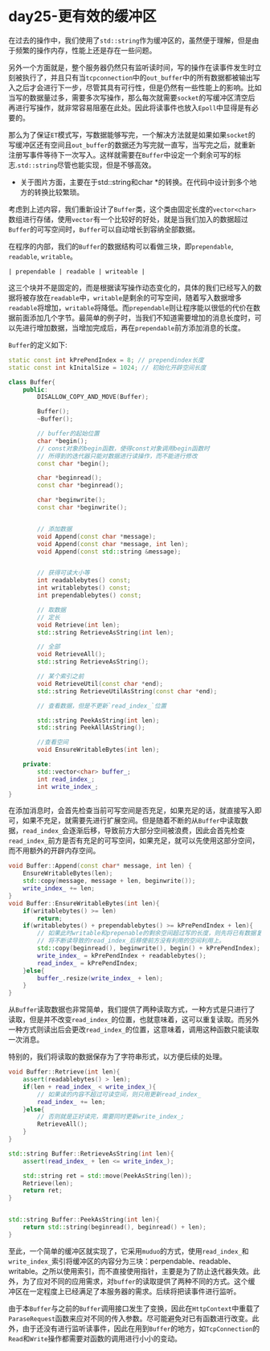 # day25-更有效的缓冲区

在过去的操作中，我们使用了`std::string`作为缓冲区的，虽然便于理解，但是由于频繁的操作内存，性能上还是存在一些问题。

另外一个方面就是，整个服务器仍然只有监听读时间，写的操作在读事件发生时立刻被执行了，并且只有当`tcpconnection`中的`out_buffer`中的所有数据都被输出写入之后才会进行下一步，尽管其具有可行性，但是仍然有一些性能上的影响。比如当写的数据量过多，需要多次写操作，那么每次就需要`socket`的写缓冲区清空后再进行写操作，就非常容易阻塞在此处。因此将读事件也放入`Epoll`中显得是有必要的。

那么为了保证`ET`模式写，写数据能够写完，一个解决方法就是如果如果`socket`的写缓冲区还有空间且`out_buffer`的数据还为写完就一直写，当写完之后，就重新注册写事件等待下一次写入。这样就需要在`Buffer`中设定一个剩余可写的标志.`std::string`尽管也能实现，但是不够高效。

* 关于图片方面，主要在于std::string和char *的转换。在代码中设计到多个地方的转换比较繁琐。

考虑到上述内容，我们重新设计了`Buffer`类，这个类由固定长度的`vector<char>`数组进行存储，使用`vector`有一个比较好的好处，就是当我们加入的数据超过`Buffer`的可写空间时，`Buffer`可以自动增长到容纳全部数据。

在程序的内部，我们的`Buffer`的数据结构可以看做三块，即`prependable`, `readable`, `writable`。

```shell
| prependable | readable | writeable |
```

这三个块并不是固定的，而是根据读写操作动态变化的，具体的我们已经写入的数据将被存放在`readable`中，`writable`是剩余的可写空间，随着写入数据增多`readable`将增加，`writable`将降低。而`prependable`则让程序能以很低的代价在数据前面添加几个字节。最简单的例子时，当我们不知道需要增加的消息长度时，可以先进行增加数据，当增加完成后，再在`prependable`前方添加消息的长度。


`Buffer`的定义如下:
```c++
static const int kPrePendIndex = 8; // prependindex长度
static const int kInitalSize = 1024; // 初始化开辟空间长度

class Buffer{
    public:
        DISALLOW_COPY_AND_MOVE(Buffer);

        Buffer();
        ~Buffer();

        // buffer的起始位置
        char *begin();
        // const对象的begin函数，使得const对象调用begin函数时
        // 所得到的迭代器只能对数据进行读操作，而不能进行修改
        const char *begin();

        char *beginread();
        const char *beginread();

        char *beginwrite();
        const char *beginwrite();


        // 添加数据
        void Append(const char *message);
        void Append(const char *message, int len);
        void Append(const std::string &message);


        // 获得可读大小等
        int readablebytes() const;
        int writablebytes() const;
        int prependablebytes() const;

        // 取数据
        // 定长
        void Retrieve(int len);
        std::string RetrieveAsString(int len);

        // 全部
        void RetrieveAll();
        std::string RetrieveAsString();

        // 某个索引之前
        void RetrieveUtil(const char *end);
        std::string RetrieveUtilAsString(const char *end);

        // 查看数据，但是不更新`read_index_`位置

        std::string PeekAsString(int len);
        std::string PeekAllAsString();

        //查看空间
        void EnsureWritableBytes(int len);

    private:
        std::vector<char> buffer_;
        int read_index_;
        int write_index_;
}
```


在添加消息时，会首先检查当前可写空间是否充足，如果充足的话，就直接写入即可，如果不充足，就需要先进行扩展空间。但是随着不断的从`Buffer`中读取数据，`read_index_`会逐渐后移，导致前方大部分空间被浪费，因此会首先检查`read_index_`前方是否有充足的可写空间，如果充足，就可以先使用这部分空间，而不用额外的开辟内存空间。

```c++
void Buffer::Append(const char* message, int len) {
    EnsureWritableBytes(len);
    std::copy(message, message + len, beginwrite());
    write_index_ += len;
}
void Buffer::EnsureWritableBytes(int len){
    if(writablebytes() >= len)
        return;
    if(writablebytes() + prependablebytes() >= kPrePendIndex + len){
        // 如果此时writable和prepenable的剩余空间超过写的长度，则先将已有数据复制到初始位置，
        // 将不断读导致的read_index_后移使前方没有利用的空间利用上。
        std::copy(beginread(), beginwrite(), begin() + kPrePendIndex);
        write_index_ = kPrePendIndex + readablebytes();
        read_index_ = kPrePendIndex;
    }else{
        buffer_.resize(write_index_ + len);
    }
}
```

从`Buffer`读取数据也非常简单，我们提供了两种读取方式，一种方式是只进行了读取，但是并不改变`read_index_`的位置，也就意味着，这可以重复读取。而另外一种方式则读出后会更改`read_index_`的位置，这意味着，调用这种函数只能读取一次消息。

特别的，我们将读取的数据保存为了字符串形式，以方便后续的处理。

```c++
void Buffer::Retrieve(int len){
    assert(readablebytes() > len);
    if(len + read_index_ < write_index_){
        // 如果读的内容不超过可读空间，则只用更新read_index_
        read_index_ += len;
    }else{
        // 否则就是正好读完，需要同时更新write_index_;
        RetrieveAll();
    }
}

std::string Buffer::RetrieveAsString(int len){
    assert(read_index_ + len <= write_index_);

    std::string ret = std::move(PeekAsString(len));
    Retrieve(len);
    return ret;
}


std::string Buffer::PeekAsString(int len){
    return std::string(beginread(), beginread() + len);
}

```

至此，一个简单的缓冲区就实现了，它采用`muduo`的方式，使用`read_index_`和`write_index_`索引将缓冲区的内容分为三块：perpendable、readable、writable。之所以使用索引，而不直接使用指针，主要是为了防止迭代器失效。此外，为了应对不同的应用需求，对`buffer`的读取提供了两种不同的方式。这个缓冲区在一定程度上已经满足了本服务器的需求。后续将把读事件进行监听。

由于本`Buffer`与之前的`Buffer`调用接口发生了变换，因此在`HttpContext`中重载了`ParaseRequest`函数来应对不同的传入参数。尽可能避免对已有函数进行改变。此外，由于还没有进行监听读事件，因此在用到`Buffer`的地方，如`TcpConnection`的`Read`和`Write`操作都需要对函数的调用进行小小的变动。



